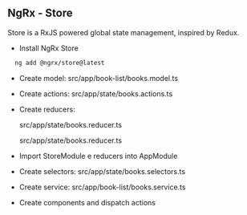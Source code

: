 
## NgRx - Store
Store is a RxJS powered global state management, inspired by Redux.

  - Install NgRx Store
```bash
  ng add @ngrx/store@latest
```

  - Create model: src/app/book-list/books.model.ts

  - Create actions: src/app/state/books.actions.ts
  - Create reducers: 
  
      src/app/state/books.reducer.ts

      src/app/state/books.reducer.ts

  - Import StoreModule e reducers into AppModule
  - Create selectors: src/app/state/books.selectors.ts
  - Create service: src/app/book-list/books.service.ts
  - Create components and dispatch actions